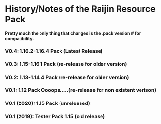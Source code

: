 # History/Notes of the Raijin Resource Pack  
#### Pretty much the only thing that changes is the .pack version # for compatibility.  

### V0.4: 1.16.2-1.16.4 Pack (Latest Release)  

### V0.3: 1.15-1.16.1 Pack (re-release for older version)  

### V0.2: 1.13-1.14.4 Pack (re-release for older version)  

### V0.1: 1.12 Pack Oooops.....(re-release for non existent verison)  

### V0.1 (2020): 1.15 Pack  (unreleased)  

### V0.1 (2019): Tester Pack 1.15  (old release)  
